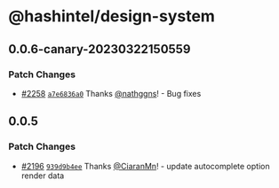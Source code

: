 # @hashintel/design-system

## 0.0.6-canary-20230322150559

### Patch Changes

- [#2258](https://github.com/hashintel/hash/pull/2258) [`a7e6836a0`](https://github.com/hashintel/hash/commit/a7e6836a0384a58eebfc7adc0d78f0bab047e4a5) Thanks [@nathggns](https://github.com/nathggns)! - Bug fixes

## 0.0.5

### Patch Changes

- [#2196](https://github.com/hashintel/hash/pull/2196) [`939d9b4ee`](https://github.com/hashintel/hash/commit/939d9b4ee5859ad00ce152dbb9c1ab4d1806460c) Thanks [@CiaranMn](https://github.com/CiaranMn)! - update autocomplete option render data
